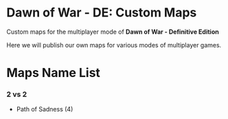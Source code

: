 # Dawn of War - DE: Custom Maps
Custom maps for the multiplayer mode of **Dawn of War - Definitive Edition**

Here we will publish our own maps for various modes of multiplayer games.

# Maps Name List
### 2 vs 2

* Path of Sadness (4)
